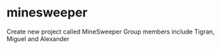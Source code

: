 # minesweeper
Create new project called MineSweeper 
Group members include Tigran, Miguel and Alexander 
